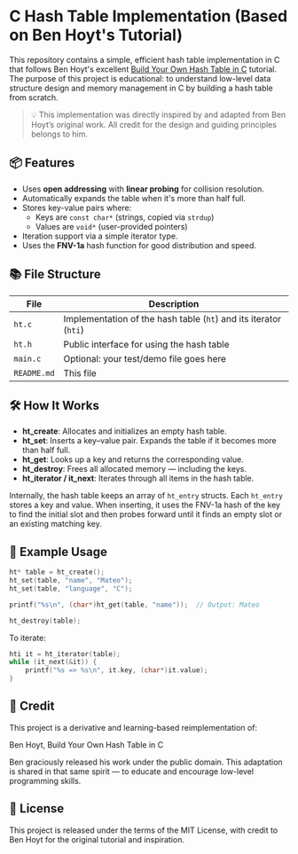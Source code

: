 # C Hash Table Implementation (Based on Ben Hoyt's Tutorial)

This repository contains a simple, efficient hash table implementation in C that follows Ben Hoyt's excellent [Build Your Own Hash Table in C](https://benhoyt.com/writings/hash-table-in-c/) tutorial. The purpose of this project is educational: to understand low-level data structure design and memory management in C by building a hash table from scratch.

> 💡 This implementation was directly inspired by and adapted from Ben Hoyt’s original work. All credit for the design and guiding principles belongs to him.

## 📦 Features

- Uses **open addressing** with **linear probing** for collision resolution.
- Automatically expands the table when it's more than half full.
- Stores key-value pairs where:
  - Keys are `const char*` (strings, copied via `strdup`)
  - Values are `void*` (user-provided pointers)
- Iteration support via a simple iterator type.
- Uses the **FNV-1a** hash function for good distribution and speed.

## 📚 File Structure

| File        | Description |
|-------------|-------------|
| `ht.c`      | Implementation of the hash table (`ht`) and its iterator (`hti`) |
| `ht.h`      | Public interface for using the hash table |
| `main.c`    | Optional: your test/demo file goes here |
| `README.md` | This file |

## 🛠️ How It Works

- **ht_create**: Allocates and initializes an empty hash table.
- **ht_set**: Inserts a key–value pair. Expands the table if it becomes more than half full.
- **ht_get**: Looks up a key and returns the corresponding value.
- **ht_destroy**: Frees all allocated memory — including the keys.
- **ht_iterator / it_next**: Iterates through all items in the hash table.

Internally, the hash table keeps an array of `ht_entry` structs. Each `ht_entry` stores a key and value. When inserting, it uses the FNV-1a hash of the key to find the initial slot and then probes forward until it finds an empty slot or an existing matching key.

## 🔁 Example Usage

```c
ht* table = ht_create();
ht_set(table, "name", "Mateo");
ht_set(table, "language", "C");

printf("%s\n", (char*)ht_get(table, "name"));  // Output: Mateo

ht_destroy(table);
```

To iterate:
```c
hti it = ht_iterator(table);
while (it_next(&it)) {
    printf("%s => %s\n", it.key, (char*)it.value);
}
```

## 📎 Credit
This project is a derivative and learning-based reimplementation of:

Ben Hoyt, Build Your Own Hash Table in C

Ben graciously released his work under the public domain. This adaptation is shared in that same spirit — to educate and encourage low-level programming skills.

## 📜 License
This project is released under the terms of the MIT License, with credit to Ben Hoyt for the original tutorial and inspiration.
